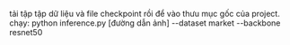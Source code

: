 tải tập tập dữ liệu và file checkpoint rồi để vào thưu mục gốc của project.
chạy: python  inference.py  [đường dẫn ảnh] --dataset  market --backbone  resnet50
